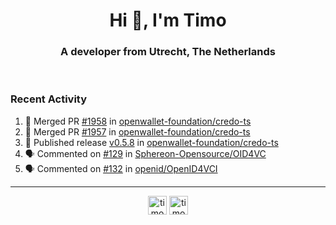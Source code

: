 <h1 align="center">Hi 👋, I'm Timo</h1>
<h3 align="center">A developer from Utrecht, The Netherlands</h3>
<br/>
<!-- https://github.com/rahuldkjain/github-profile-readme-generator --!>

<!--  <p align="left"><img src="https://github-readme-stats.vercel.app/api?username=timoglastra&show_icons=true&count_private=true&" alt="timoglastra" /></p> --!>

<!--
Github language stats
<p align="left"><img src="https://github-readme-stats.vercel.app/api/top-langs/?username=timoglastra&layout=compact" alt="timoglastra" /><p>
-->

<!-- Codestats language stats -->
<!-- <p align="left"><img src="https://codestats-readme.vercel.app/api/top-langs/?username=timoglastra&layout=compact&language_count=12" alt="timoglastra" /><p>    --!>
  
<h3>Recent Activity</h3>

<!--START_SECTION:activity-->
1. 🎉 Merged PR [#1958](https://github.com/openwallet-foundation/credo-ts/pull/1958) in [openwallet-foundation/credo-ts](https://github.com/openwallet-foundation/credo-ts)
2. 🎉 Merged PR [#1957](https://github.com/openwallet-foundation/credo-ts/pull/1957) in [openwallet-foundation/credo-ts](https://github.com/openwallet-foundation/credo-ts)
3. 🚀 Published release [v0.5.8](https://github.com/openwallet-foundation/credo-ts/releases/tag/v0.5.8) in [openwallet-foundation/credo-ts](https://github.com/openwallet-foundation/credo-ts)
4. 🗣 Commented on [#129](https://github.com/Sphereon-Opensource/OID4VC/pull/129#issuecomment-2239007907) in [Sphereon-Opensource/OID4VC](https://github.com/Sphereon-Opensource/OID4VC)
5. 🗣 Commented on [#132](https://github.com/openid/OpenID4VCI/issues/132#issuecomment-2238981655) in [openid/OpenID4VCI](https://github.com/openid/OpenID4VCI)
<!--END_SECTION:activity-->

---

<p align="center">
<a href="https://twitter.com/timoglastra" target="blank"><img align="center" src="https://cdn.jsdelivr.net/npm/simple-icons@3.0.1/icons/twitter.svg" alt="timoglastra" height="30" width="30" /></a>
<a href="https://linkedin.com/in/timoglastra" target="blank"><img align="center" src="https://cdn.jsdelivr.net/npm/simple-icons@3.0.1/icons/linkedin.svg" alt="timoglastra" height="30" width="30" /></a>
</p>



